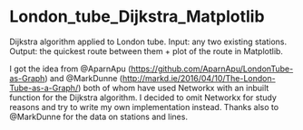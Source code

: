 # London_tube_Dijkstra_Matplotlib
Dijkstra algorithm applied to London tube. Input: any two existing stations. Output: the quickest route between them + plot of the route in Matplotlib.

I got the idea from @AparnApu (https://github.com/AparnApu/LondonTube-as-Graph) and @MarkDunne (http://markd.ie/2016/04/10/The-London-Tube-as-a-Graph/) both of whom have used Networkx with an inbuilt function for the Dijkstra algorithm. I decided to omit Networkx for study reasons and try to write my own implementation instead. Thanks also to @MarkDunne for the data on stations and lines.
